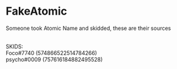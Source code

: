 # FakeAtomic
Someone took Atomic Name and skidded, these are their sources<br><br>


SKIDS:<br>
Foco#7740 (574866522514784266)<br>
psycho#0009 (757616184882495528)
